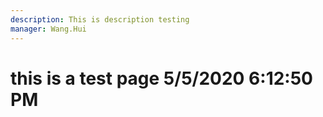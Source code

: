 ```yaml
---
description: This is description testing
manager: Wang.Hui
---
```

# this is a test page 5/5/2020 6:12:50 PM